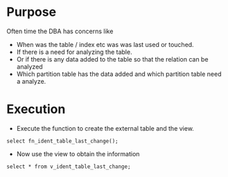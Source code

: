 # Purpose

Often time the DBA has concerns like

+ When was the table / index etc was was last used or touched.
+ If there is a need for analyzing the table.
+ Or if there is any data added to the table so that the relation can be analyzed
+ Which partition table has the data added and which partition table need a analyze.

# Execution

+ Execute the function to create the external table and the view.

```
select fn_ident_table_last_change();
```

+ Now use the view to obtain the information

```
select * from v_ident_table_last_change;
